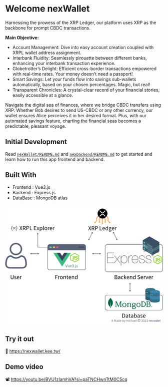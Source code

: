 # Welcome nexWallet
Harnessing the prowess of the XRP Ledger, our platform uses XRP as the backbone for prompt CBDC transactions.

**Main Objective:** 
* Account Management: Dive into easy account creation coupled with XRPL wallet address assignment.
* Interbank Fluidity: Seamlessly pirouette between different banks, enhancing your interbank transaction experience.
* Globetrotter’s Delight: Efficient cross-border transactions empowered with real-time rates. Your money doesn't need a passport!
* Smart Savings: Let your funds flow into savings sub-wallets automatically, based on your chosen percentages. Magic, but real! 
* Transparent Chronicles: A crystal-clear record of your financial stories, easily accessible at a glance.
    
Navigate the digital sea of finances, where we bridge CBDC transfers using XRP. Whether Bob desires to send US-CBDC or any other currency, our wallet ensures Alice perceives it in her desired format. Plus, with our automated savings feature, charting the financial seas becomes a predictable, pleasant voyage.

## Initial Development
Read [`nexWallet/README.md`](./nexWallet/README.md) and [`nexbackend/README.md`](./nexbackend/README.md) to get started and learn how to run this app frontend and backend.


## Built With
* Frontend : Vue3.js
* Backend  : Express.js
* DataBase : MongoDB atlas

![System architecture diagram](./nexWallet/src/assets/system.png)

## Try it out
🔗 https://nexwallet.kee.tw/

## Demo video
📽 https://youtu.be/BVU1zIamhVA?si=paTNCHwnTtM0C5cq